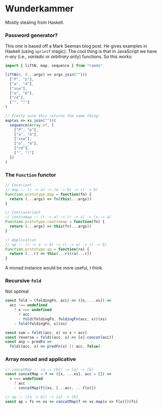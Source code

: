 # Wunderkammer

Mostly stealing from Haskell.

### Password generator?
This one is based off a Mark Seeman blog post.
He gives examples in Haskell (using `sprintf` magic).
The cool thing is that in JavaScript we have _n-ary_ (i.e., _variadic_ or _arbitrary arity_) functions. So this works:

```js
import { liftN, map, sequence } from "ramda"

liftN(6, (...args) => args.join(""))(
  ["P", "p"],
  ["a", "4"],
  ["ssw"],
  ["o", "0"],
  ["rd"],
  ["", "!"]
)

// Pretty sure this returns the same thing:
map(xs => xs.join(""))(
  sequence(Array.of, [
    ["P", "p"],
    ["a", "4"],
    ["ssw"],
    ["o", "0"],
    ["rd"],
    ["", "!"]
  ])
)
```

### The `Function` functor

```js
// Covariant
// map :: (r -> a) ~> (a -> b) -> (r -> b)
Function.prototype.map = function(fn) {
  return (...args) => fn(this(...args))
}

// Contravariant
// contramap :: (r -> a) ~> (r -> s) -> (s -> a)
Function.prototype.contramap = function(fn) {
  return (...args) => this(fn(...args))
}

// Applicative
// ap :: (r -> a -> b) ~> (r -> a) -> (r -> b)
Function.prototype.ap = function(ra) {
  return (...r) => this(...r)(ra(...r))
}
```

A monad instance would be more useful, I think.

### Recursive `fold`

Not optimal

```js
const fold = (foldingFn, acc) => ([x, ...xs]) =>
  acc !== undefined
    ? x === undefined
      ? acc
      : fold(foldingFn, foldingFn(acc, x))(xs)
    : fold(foldingFn, x)(xs)

const sum = fold((acc, x) => x + acc)
const reverse = fold((acc, x) => [x].concat(acc))
const any = predFn =>
  fold((acc, x) => predFn(x) || acc, false)
```

### Array monad and applicative
```js
// concatMap :: (a -> [b]) -> [a] -> [b]
const concatMap = f => ([x, ...xs], acc = []) =>
  x === undefined
    ? acc
    : concatMap(f)(xs, [...acc, ...f(x)])

// ap :: ([a -> b]) -> [a] -> [b]
const ap = fs => xs => concatMap(f => xs.map(x => f(x)))(fs)
```
